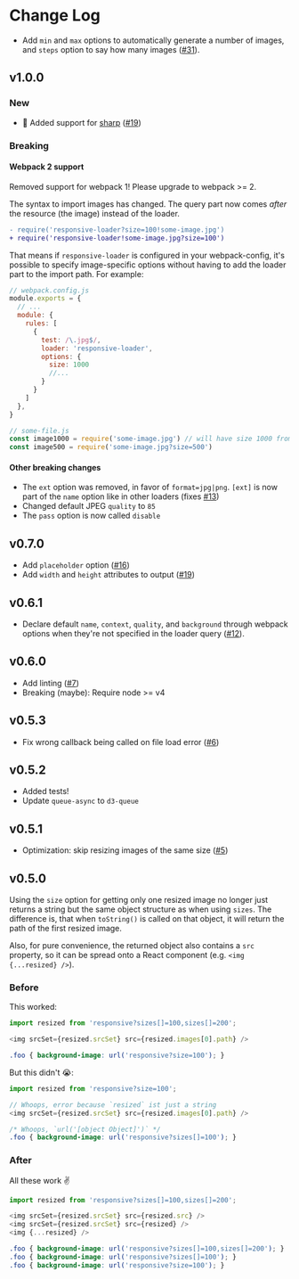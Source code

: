 # Change Log
  
 - Add `min` and `max` options to automatically generate a number of images, and `steps` option to say how many images ([#31](herrstucki/responsive-loader/pull/31)).

## v1.0.0

### New

- 🚀 Added support for [sharp](https://github.com/lovell/sharp) ([#19](https://github.com/herrstucki/responsive-loader/pull/29))

### Breaking

#### Webpack 2 support

Removed support for webpack 1! Please upgrade to webpack >= 2.

The syntax to import images has changed. The query part now comes _after_ the resource (the image) instead of the loader.

```diff
- require('responsive-loader?size=100!some-image.jpg')
+ require('responsive-loader!some-image.jpg?size=100')
```

That means if `responsive-loader` is configured in your webpack-config, it's possible to specify image-specific options without having to add the loader part to the import path. For example:

```js
// webpack.config.js
module.exports = {
  // ...
  module: {
    rules: [
      {
        test: /\.jpg$/,
        loader: 'responsive-loader',
        options: {
          size: 1000
          //...
        }
      }
    ]
  },
}

// some-file.js
const image1000 = require('some-image.jpg') // will have size 1000 from the config
const image500 = require('some-image.jpg?size=500')
```

#### Other breaking changes

- The `ext` option was removed, in favor of `format=jpg|png`. `[ext]` is now part of the `name` option like in other loaders (fixes [#13](https://github.com/herrstucki/responsive-loader/issues/13))
- Changed default JPEG `quality` to `85`
- The `pass` option is now called `disable`

## v0.7.0

- Add `placeholder` option ([#16](https://github.com/herrstucki/responsive-loader/pull/16))
- Add `width` and `height` attributes to output ([#19](https://github.com/herrstucki/responsive-loader/pull/19))

## v0.6.1

- Declare default `name`, `context`, `quality`, and `background` through webpack options when they're not specified in the loader query ([#12](https://github.com/herrstucki/responsive-loader/pull/12)).

## v0.6.0

- Add linting ([#7](https://github.com/herrstucki/responsive-loader/pull/7))
- Breaking (maybe): Require node >= v4

## v0.5.3

- Fix wrong callback being called on file load error ([#6](https://github.com/herrstucki/responsive-loader/pull/6))

## v0.5.2

- Added tests!
- Update `queue-async` to `d3-queue`

## v0.5.1

- Optimization: skip resizing images of the same size ([#5](https://github.com/herrstucki/responsive-loader/pull/5))

## v0.5.0

Using the `size` option for getting only one resized image no longer just returns a string but the same object structure as when using `sizes`. The difference is, that when `toString()` is called on that object, it will return the path of the first resized image.

Also, for pure convenience, the returned object also contains a `src` property, so it can be spread onto a React component (e.g. `<img {...resized} />`).

### Before

This worked:

```js
import resized from 'responsive?sizes[]=100,sizes[]=200';

<img srcSet={resized.srcSet} src={resized.images[0].path} />
```

```css
.foo { background-image: url('responsive?size=100'); }
```

But this didn't :sob::

```js
import resized from 'responsive?size=100';

// Whoops, error because `resized` ist just a string
<img srcSet={resized.srcSet} src={resized.images[0].path} />
```

```css
/* Whoops, `url('[object Object]')` */
.foo { background-image: url('responsive?sizes[]=100'); }
```

### After

All these work :v:

```js
import resized from 'responsive?sizes[]=100,sizes[]=200';

<img srcSet={resized.srcSet} src={resized.src} />
<img srcSet={resized.srcSet} src={resized} />
<img {...resized} />
```

```css
.foo { background-image: url('responsive?sizes[]=100,sizes[]=200'); }
.foo { background-image: url('responsive?sizes[]=100'); }
.foo { background-image: url('responsive?size=100'); }
```
